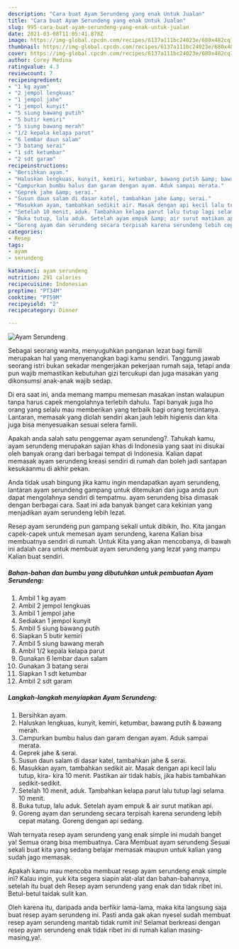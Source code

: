 ```yaml
---
description: "Cara buat Ayam Serundeng yang enak Untuk Jualan"
title: "Cara buat Ayam Serundeng yang enak Untuk Jualan"
slug: 995-cara-buat-ayam-serundeng-yang-enak-untuk-jualan
date: 2021-03-08T11:05:41.878Z
image: https://img-global.cpcdn.com/recipes/6137a111bc24023e/680x482cq70/ayam-serundeng-foto-resep-utama.jpg
thumbnail: https://img-global.cpcdn.com/recipes/6137a111bc24023e/680x482cq70/ayam-serundeng-foto-resep-utama.jpg
cover: https://img-global.cpcdn.com/recipes/6137a111bc24023e/680x482cq70/ayam-serundeng-foto-resep-utama.jpg
author: Corey Medina
ratingvalue: 4.3
reviewcount: 7
recipeingredient:
- "1 kg ayam"
- "2 jempol lengkuas"
- "1 jempol jahe"
- "1 jempol kunyit"
- "5 siung bawang putih"
- "5 butir kemiri"
- "5 siung bawang merah"
- "1/2 kepala kelapa parut"
- "6 lembar daun salam"
- "3 batang serai"
- "1 sdt ketumbar"
- "2 sdt garam"
recipeinstructions:
- "Bersihkan ayam."
- "Haluskan lengkuas, kunyit, kemiri, ketumbar, bawang putih &amp; bawang merah."
- "Campurkan bumbu halus dan garam dengan ayam. Aduk sampai merata."
- "Geprek jahe &amp; serai."
- "Susun daun salam di dasar katel, tambahkan jahe &amp; serai."
- "Masukkan ayam, tambahkan sedikit air. Masak dengan api kecil lalu tutup, kira- kira 10 menit. Pastikan air tidak habis, jika habis tambahkan sedikit-sedikit."
- "Setelah 10 menit, aduk. Tambahkan kelapa parut lalu tutup lagi selama 10 menit."
- "Buka tutup, lalu aduk. Setelah ayam empuk &amp; air surut matikan api."
- "Goreng ayam dan serundeng secara terpisah karena serundeng lebih cepat matang. Goreng dengan api sedang."
categories:
- Resep
tags:
- ayam
- serundeng

katakunci: ayam serundeng 
nutrition: 291 calories
recipecuisine: Indonesian
preptime: "PT34M"
cooktime: "PT59M"
recipeyield: "2"
recipecategory: Dinner

---
```



![Ayam Serundeng](https://img-global.cpcdn.com/recipes/6137a111bc24023e/680x482cq70/ayam-serundeng-foto-resep-utama.jpg)

Sebagai seorang wanita, menyuguhkan panganan lezat bagi famili merupakan hal yang menyenangkan bagi kamu sendiri. Tanggung jawab seorang istri bukan sekadar mengerjakan pekerjaan rumah saja, tetapi anda pun wajib memastikan kebutuhan gizi tercukupi dan juga masakan yang dikonsumsi anak-anak wajib sedap.

Di era  saat ini, anda memang mampu memesan masakan instan walaupun tanpa harus capek mengolahnya terlebih dahulu. Tapi banyak juga lho orang yang selalu mau memberikan yang terbaik bagi orang tercintanya. Lantaran, memasak yang diolah sendiri akan jauh lebih higienis dan kita juga bisa menyesuaikan sesuai selera famili. 



Apakah anda salah satu penggemar ayam serundeng?. Tahukah kamu, ayam serundeng merupakan sajian khas di Indonesia yang saat ini disukai oleh banyak orang dari berbagai tempat di Indonesia. Kalian dapat memasak ayam serundeng kreasi sendiri di rumah dan boleh jadi santapan kesukaanmu di akhir pekan.

Anda tidak usah bingung jika kamu ingin mendapatkan ayam serundeng, lantaran ayam serundeng gampang untuk ditemukan dan juga anda pun dapat mengolahnya sendiri di tempatmu. ayam serundeng bisa dimasak dengan berbagai cara. Saat ini ada banyak banget cara kekinian yang menjadikan ayam serundeng lebih lezat.

Resep ayam serundeng pun gampang sekali untuk dibikin, lho. Kita jangan capek-capek untuk memesan ayam serundeng, karena Kalian bisa membuatnya sendiri di rumah. Untuk Kita yang akan mencobanya, di bawah ini adalah cara untuk membuat ayam serundeng yang lezat yang mampu Kalian buat sendiri.

<!--inarticleads1-->

##### Bahan-bahan dan bumbu yang dibutuhkan untuk pembuatan Ayam Serundeng:

1. Ambil 1 kg ayam
1. Ambil 2 jempol lengkuas
1. Ambil 1 jempol jahe
1. Sediakan 1 jempol kunyit
1. Ambil 5 siung bawang putih
1. Siapkan 5 butir kemiri
1. Ambil 5 siung bawang merah
1. Ambil 1/2 kepala kelapa parut
1. Gunakan 6 lembar daun salam
1. Gunakan 3 batang serai
1. Siapkan 1 sdt ketumbar
1. Ambil 2 sdt garam




<!--inarticleads2-->

##### Langkah-langkah menyiapkan Ayam Serundeng:

1. Bersihkan ayam.
1. Haluskan lengkuas, kunyit, kemiri, ketumbar, bawang putih &amp; bawang merah.
1. Campurkan bumbu halus dan garam dengan ayam. Aduk sampai merata.
1. Geprek jahe &amp; serai.
1. Susun daun salam di dasar katel, tambahkan jahe &amp; serai.
1. Masukkan ayam, tambahkan sedikit air. Masak dengan api kecil lalu tutup, kira- kira 10 menit. Pastikan air tidak habis, jika habis tambahkan sedikit-sedikit.
1. Setelah 10 menit, aduk. Tambahkan kelapa parut lalu tutup lagi selama 10 menit.
1. Buka tutup, lalu aduk. Setelah ayam empuk &amp; air surut matikan api.
1. Goreng ayam dan serundeng secara terpisah karena serundeng lebih cepat matang. Goreng dengan api sedang.




Wah ternyata resep ayam serundeng yang enak simple ini mudah banget ya! Semua orang bisa membuatnya. Cara Membuat ayam serundeng Sesuai sekali buat kita yang sedang belajar memasak maupun untuk kalian yang sudah jago memasak.

Apakah kamu mau mencoba membuat resep ayam serundeng enak simple ini? Kalau ingin, yuk kita segera siapin alat-alat dan bahan-bahannya, setelah itu buat deh Resep ayam serundeng yang enak dan tidak ribet ini. Betul-betul taidak sulit kan. 

Oleh karena itu, daripada anda berfikir lama-lama, maka kita langsung saja buat resep ayam serundeng ini. Pasti anda gak akan nyesel sudah membuat resep ayam serundeng mantab tidak rumit ini! Selamat berkreasi dengan resep ayam serundeng enak tidak ribet ini di rumah kalian masing-masing,ya!.

